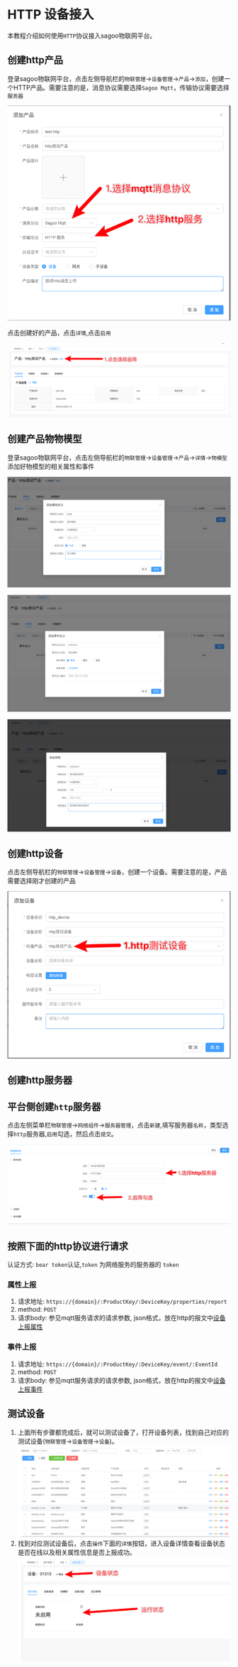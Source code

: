 
# HTTP 设备接入

本教程介绍如何使用`HTTP`协议接入sagoo物联网平台。

## 创建http产品

登录sagoo物联网平台，点击左侧导航栏的`物联管理`->`设备管理`->`产品`->`添加`，创建一个HTTP产品。需要注意的是，消息协议需要选择`Sagoo Mqtt`，传输协议需要选择`服务器`

![http-add-product.png](../../public/imgs/guide/device_access/http-add-product.png)

点击创建好的产品，点击`详情`,点击`启用`

![http-product-enable.png](../../public/imgs/guide/device_access/http-product-enable.png)

## 创建产品物物模型

登录sagoo物联网平台，点击左侧导航栏的`物联管理`->`设备管理`->`产品`->`详情`->`物模型` 添加好物模型的相关属性和事件

![http-tsl-add-property.png](../../public/imgs/guide/device_access/http-tsl-add-property.png)

![http-tsl-add-event.png](../../public/imgs/guide/device_access/http-tsl-add-event.png)

![http-tsl-add-event-output.png](../../public/imgs/guide/device_access/http-tsl-add-event-output.png)

## 创建http设备

点击左侧导航栏的`物联管理`->`设备管理`->`设备`，创建一个设备。需要注意的是，产品需要选择刚才创建的产品

![http-device-add.png](../../public/imgs/guide/device_access/http-device-add.png)

## 创建http服务器

## 平台侧创建`http`服务器

点击左侧菜单栏`物联管理`->`网络组件`->`服务器管理`，点击`新建`,填写服务器`名称`，类型选择`http`服务器,`启用`勾选，然后点击`提交`。

![http-add-server.png](../../public/imgs/guide/device_access/http-add-server.png)


## 按照下面的http协议进行请求

认证方式: `bear token`认证,`token` 为网络服务的服务器的 `token`

### 属性上报

1. 请求地址: `https://{domain}/:ProductKey/:DeviceKey/properties/report`
2. method: `POST`
3. 请求body: 参见mqtt服务请求的请求参数, json格式，放在http的报文中[设备上报属性](/guide/device_access/mqtt)

### 事件上报

1. 请求地址: `https://{domain}/:ProductKey/:DeviceKey/event/:EventId`
2. method: `POST`
3. 请求body: 参见mqtt服务请求的请求参数, json格式，放在http的报文中[设备上报事件](/guide/device_access/mqtt)


## 测试设备

1. 上面所有步骤都完成后，就可以测试设备了，打开设备列表，找到自己对应的测试设备(`物联管理`->`设备管理`->`设备`)。
   ![device-list.png](../../public/imgs/guide/device_access/device-list.png)
2. 找到对应测试设备后，点击`操作`下面的`详情`按钮，进入设备详情查看设备状态是否在线以及相关属性信息是否上报成功。
   ![device-info.png](../../public/imgs/guide/device_access/device-info.png)
